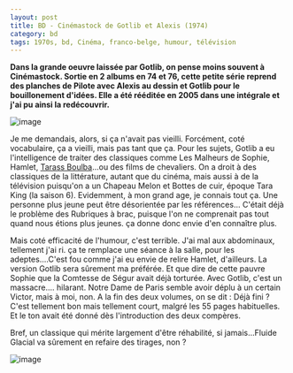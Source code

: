 ```yaml
---
layout: post
title: BD - Cinémastock de Gotlib et Alexis (1974)
category: bd
tags: 1970s, bd, Cinéma, franco-belge, humour, télévision
---
```

**Dans la grande oeuvre laissée par Gotlib, on pense moins souvent à Cinémastock. Sortie en 2 albums en 74 et 76, cette petite série reprend des planches de Pilote avec Alexis au dessin et Gotlib pour le bouillonement d'idées. Elle a été rééditée en 2005 dans une intégrale et j'ai pu ainsi la redécouvrir.**

![image](https://filedn.eu/llqi9IBxlYouGRXYG2xlROb/img/2017/cinemastock1.jpg)

Je me demandais, alors, si ça n'avait pas vieilli. Forcément, coté vocabulaire, ça a vieilli, mais pas tant que ça. Pour les sujets, Gotlib a eu l'intelligence de traiter des classiques comme Les Malheurs de Sophie, Hamlet, <a href="https://fr.wikipedia.org/wiki/Tarass_Boulba">Tarass Boulba</a>...ou des films de chevaliers. On a droit à des classiques de la littérature, autant que du cinéma, mais aussi à de la télévision puisqu'on a un Chapeau Melon et Bottes de cuir, époque Tara King (la saison 6). Evidemment, à mon grand age, je connais tout ça. Une personne plus jeune peut être désorientée par les références... C'était déjà le problème des Rubriques à brac, puisque l'on ne comprenait pas tout quand nous étions plus jeunes. ça donne donc envie d'en connaître plus.

Mais coté efficacité de l'humour, c'est terrible. J'ai mal aux abdominaux, tellement j'ai ri. ça te remplace une séance à la salle, pour les adeptes....C'est fou comme j'ai eu envie de relire Hamlet, d'ailleurs. La version Gotlib sera sûrement ma préférée. Et que dire de cette pauvre Sophie que la Comtesse de Ségur avait déjà torturée. Avec Gotlib, c'est un massacre.... hilarant. Notre Dame de Paris semble avoir déplu à un certain Victor, mais à moi, non. A la fin des deux volumes, on se dit : Déjà fini ? C'est tellement bon mais tellement court, malgré les 55 pages habituelles. Et le ton avait été donné dès l'introduction des deux compères.

Bref, un classique qui mérite largement d'être réhabilité, si jamais...Fluide Glacial va sûrement en refaire des tirages, non ?

![image](https://filedn.eu/llqi9IBxlYouGRXYG2xlROb/img/2017/cinemastock2.jpg)
